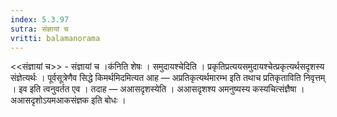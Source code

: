 ```yaml
---
index: 5.3.97
sutra: संज्ञायां च
vritti: balamanorama
---
```


<<संज्ञायां च>> - संज्ञायां च ।क॑निति शेषः । समुदायश्चेदिति । प्रकृतिप्रत्ययसमुदायश्चेत्प्रकृत्यर्थसदृशस्य संज्ञेत्यर्थः । पूर्वसूत्रेणैव सिद्धे किमर्थमिदमित्यत आह — अप्रतिकृत्यर्थमारम्भ इति तथाच प्रतिकृताविति निवृत्तम् । इव इति त्वनुवर्तत एव । तदाह — अआसदृशस्येति । अआसदृशश्य अमनुष्यस्य कस्यचित्संज्ञैषा । अआसदृशोऽयमआकसंज्ञक इति बोधः ।